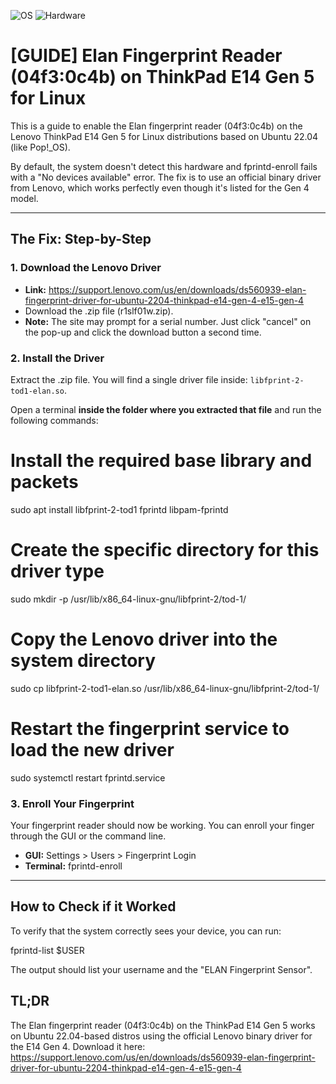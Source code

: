 ![OS](https://img.shields.io/badge/OS-Ubuntu_22.04+-blue.svg)
![Hardware](https://img.shields.io/badge/Hardware-ThinkPad_E14_Gen_5-red.svg)

# [GUIDE] Elan Fingerprint Reader (04f3:0c4b) on ThinkPad E14 Gen 5 for Linux

This is a guide to enable the Elan fingerprint reader (04f3:0c4b) on the Lenovo ThinkPad E14 Gen 5 for Linux distributions based on Ubuntu 22.04 (like Pop!_OS).

By default, the system doesn't detect this hardware and fprintd-enroll fails with a "No devices available" error. The fix is to use an official binary driver from Lenovo, which works perfectly even though it's listed for the Gen 4 model.

---

## The Fix: Step-by-Step

### 1. Download the Lenovo Driver

- **Link:** https://support.lenovo.com/us/en/downloads/ds560939-elan-fingerprint-driver-for-ubuntu-2204-thinkpad-e14-gen-4-e15-gen-4
- Download the .zip file (r1slf01w.zip).
- **Note:** The site may prompt for a serial number. Just click "cancel" on the pop-up and click the download button a second time.

### 2. Install the Driver

Extract the .zip file. You will find a single driver file inside: `libfprint-2-tod1-elan.so`.

Open a terminal **inside the folder where you extracted that file** and run the following commands:

# Install the required base library and packets
sudo apt install libfprint-2-tod1 fprintd libpam-fprintd

# Create the specific directory for this driver type
sudo mkdir -p /usr/lib/x86_64-linux-gnu/libfprint-2/tod-1/

# Copy the Lenovo driver into the system directory
sudo cp libfprint-2-tod1-elan.so /usr/lib/x86_64-linux-gnu/libfprint-2/tod-1/

# Restart the fingerprint service to load the new driver
sudo systemctl restart fprintd.service

### 3. Enroll Your Fingerprint

Your fingerprint reader should now be working. You can enroll your finger through the GUI or the command line.

- **GUI:** Settings > Users > Fingerprint Login
- **Terminal:** fprintd-enroll

---

## How to Check if it Worked
To verify that the system correctly sees your device, you can run:

fprintd-list $USER

The output should list your username and the "ELAN Fingerprint Sensor".

## TL;DR

The Elan fingerprint reader (04f3:0c4b) on the ThinkPad E14 Gen 5 works on Ubuntu 22.04-based distros using the official Lenovo binary driver for the E14 Gen 4. Download it here: https://support.lenovo.com/us/en/downloads/ds560939-elan-fingerprint-driver-for-ubuntu-2204-thinkpad-e14-gen-4-e15-gen-4
